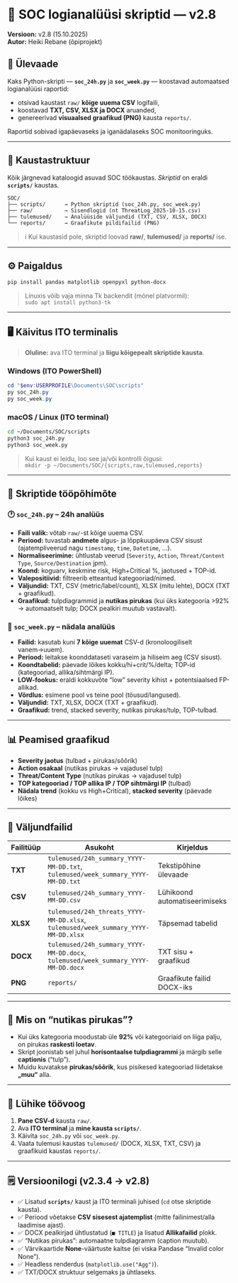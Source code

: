 # 🧠 SOC logianalüüsi skriptid — v2.8

**Versioon:** v2.8 (15.10.2025)  
**Autor:** Heiki Rebane (õpiprojekt)

## 📌 Ülevaade

Kaks Python-skripti — **`soc_24h.py`** ja **`soc_week.py`** — koostavad automaatsed logianalüüsi raportid:

- otsivad kaustast `raw/` **kõige uuema CSV** logifaili,  
- koostavad **TXT, CSV, XLSX ja DOCX** aruanded,  
- genereerivad **visuaalsed graafikud (PNG)** kausta `reports/`.  

Raportid sobivad igapäevaseks ja iganädalaseks SOC monitooringuks.

---

## 📁 Kaustastruktuur

Kõik järgnevad kataloogid asuvad SOC töökaustas. *Skriptid* on eraldi **`scripts/`** kaustas.

```
SOC/
├── scripts/      → Python skriptid (soc_24h.py, soc_week.py)
├── raw/          → Sisendlogid (nt ThreatLog_2025-10-15.csv)
├── tulemused/    → Analüüside väljundid (TXT, CSV, XLSX, DOCX)
└── reports/      → Graafikute pildifailid (PNG)
```

> ℹ️ Kui kaustasid pole, skriptid loovad **raw/**, **tulemused/** ja **reports/** ise.

---

## ⚙️ Paigaldus

```bash
pip install pandas matplotlib openpyxl python-docx
```

> Linuxis võib vaja minna Tk backendit (mõnel platvormil):  
> `sudo apt install python3-tk`

---

## 🖥️ Käivitus ITO terminalis

> **Oluline:** ava ITO terminal ja **liigu kõigepealt skriptide kausta**.

### Windows (ITO PowerShell)

```powershell
cd "$env:USERPROFILE\Documents\SOC\scripts"
py soc_24h.py
py soc_week.py
```

### macOS / Linux (ITO terminal)

```bash
cd ~/Documents/SOC/scripts
python3 soc_24h.py
python3 soc_week.py
```

> Kui kaust ei leidu, loo see ja/või kontrolli õigusi:  
> `mkdir -p ~/Documents/SOC/{scripts,raw,tulemused,reports}`

---

## 🧩 Skriptide tööpõhimõte

### 🕐 `soc_24h.py` – 24h analüüs
- **Faili valik:** võtab `raw/`-st kõige uuema CSV.  
- **Periood:** tuvastab **andmete** algus- ja lõppkuupäeva CSV sisust (ajatempliveerud nagu `timestamp`, `time`, `Datetime`, …).  
- **Normaliseerimine:** ühtlustab veerud (`Severity`, `Action`, `Threat/Content Type`, `Source/Destination` jpm).  
- **Koond:** koguarv, keskmine risk, High+Critical %, jaotused + TOP-id.  
- **Valepositiivid:** filtreerib etteantud kategooriad/nimed.  
- **Väljundid:** TXT, CSV (metric/label/count), XLSX (mitu lehte), DOCX (TXT + graafikud).  
- **Graafikud:** tulpdiagrammid ja **nutikas pirukas** (kui üks kategooria >92% → automaatselt tulp; DOCX pealkiri muutub vastavalt).

### 📅 `soc_week.py` – nädala analüüs
- **Failid:** kasutab kuni **7 kõige uuemat** CSV-d (kronoloogiliselt vanem→uuem).  
- **Periood:** leitakse koonddataseti varaseim ja hiliseim aeg (CSV sisust).  
- **Koondtabelid:** päevade lõikes kokku/hi+crit/%/delta; TOP-id (kategooriad, allika/sihtmärgi IP).  
- **LOW-fookus:** eraldi kokkuvõte “low” severity kihist + potentsiaalsed FP-allikad.  
- **Võrdlus:** esimene pool vs teine pool (tõusud/langused).  
- **Väljundid:** TXT, XLSX, DOCX (TXT + graafikud).  
- **Graafikud:** trend, stacked severity, nutikas pirukas/tulp, TOP-tulbad.

---

## 📊 Peamised graafikud

- **Severity jaotus** (tulbad + pirukas/sõõrik)  
- **Action osakaal** (nutikas pirukas → vajadusel tulp)  
- **Threat/Content Type** (nutikas pirukas → vajadusel tulp)  
- **TOP kategooriad / TOP allika IP / TOP sihtmärgi IP** (tulbad)  
- **Nädala trend** (kokku vs High+Critical), **stacked severity** (päevade lõikes)

---

## 🧾 Väljundfailid

| Failitüüp | Asukoht | Kirjeldus |
|---|---|---|
| **TXT** | `tulemused/24h_summary_YYYY-MM-DD.txt`, `tulemused/week_summary_YYYY-MM-DD.txt` | Tekstipõhine ülevaade |
| **CSV** | `tulemused/24h_summary_YYYY-MM-DD.csv` | Lühikoond automatiseerimiseks |
| **XLSX** | `tulemused/24h_threats_YYYY-MM-DD.xlsx`, `tulemused/week_summary_YYYY-MM-DD.xlsx` | Täpsemad tabelid |
| **DOCX** | `tulemused/24h_summary_YYYY-MM-DD.docx`, `tulemused/week_summary_YYYY-MM-DD.docx` | TXT sisu + graafikud |
| **PNG** | `reports/` | Graafikute failid DOCX-iks |

---

## 🧠 Mis on “nutikas pirukas”?

- Kui üks kategooria moodustab üle **92%** või kategooriaid on liiga palju, on pirukas **raskesti loetav**.  
- Skript joonistab sel juhul **horisontaalse tulpdiagrammi** ja märgib selle **captionis** (“tulp”).  
- Muidu kuvatakse **pirukas/sõõrik**, kus pisikesed kategooriad liidetakse **„muu“** alla.

---

## 🔁 Lühike töövoog

1. **Pane CSV-d** kausta `raw/`.  
2. Ava **ITO terminal** ja **mine kausta `scripts/`**.  
3. Käivita `soc_24h.py` või `soc_week.py`.  
4. Vaata tulemusi kaustas `tulemused/` (DOCX, XLSX, TXT, CSV) ja graafikuid kaustas `reports/`.

---

## 🗒️ Versioonilogi (v2.3.4 → v2.8)

- ✅ Lisatud **`scripts/`** kaust ja ITO terminali juhised (`cd` otse skriptide kausta).  
- ✅ Periood võetakse **CSV sisesest ajatemplist** (mitte failinimest/alla laadimise ajast).  
- ✅ DOCX pealkirjad ühtlustatud (`■ TITLE`) ja lisatud **Allikafailid** plokk.  
- ✅ “Nutikas pirukas”: automaatne tulpdiagramm (caption muutub).  
- ✅ Värvikaartide **None**-väärtuste kaitse (ei viska Pandase “Invalid color None”).  
- ✅ Headless renderdus (`matplotlib.use("Agg")`).  
- ✅ TXT/DOCX struktuur selgemaks ja ühtlaseks.
